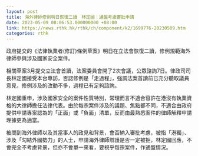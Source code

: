 ```yaml
---
layout: post
title: 海外律師修例明日恢復二讀　林定國：通盤考慮審批申請
date: 2023-05-09 08:06:53.000000000 +08:00
link: https://news.rthk.hk/rthk/ch/component/k2/1699776-20230509.htm
categories: rthk
---
```


政府提交的《法律執業者(修訂)條例草案》明日在立法會恢復二讀，修例規範海外律師參與涉及國家安全案件。

相關草案3月提交立法會首讀，法案委員會開了2次會議，公眾諮詢7日。律政司司長林定國接受本台專訪，否認修例是「走過程」，強調法案首讀前已充分聽取議員意見，修例涉及的改動不多，過程已有足夠諮詢。

林定國重申，涉及國家安全的案件性質特別，常理而言不適合容許在港沒有執業資格的大律師擔任法律代表。由於每宗案件涉及的議題、焦點都不同，不適合由政府提供申請專案認為的「正面」或「負面」清單，反而由最熟悉案件的律師解釋申請理據更為適當。

被問到海外律師以及其當事人的政見和背景，會否納入審批考慮，被指「港獨」、涉及「勾結外國勢力」的人士，申請海外律師辯護是否一定被拒，林定國回應，不會完全不考慮背景，但亦不會單一來看，要視乎每宗案件，作通盤情況。
